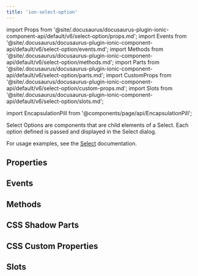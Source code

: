 ```yaml
---
title: 'ion-select-option'
---
```


import Props from '@site/.docusaurus/docusaurus-plugin-ionic-component-api/default/v6/select-option/props.md';
import Events from '@site/.docusaurus/docusaurus-plugin-ionic-component-api/default/v6/select-option/events.md';
import Methods from '@site/.docusaurus/docusaurus-plugin-ionic-component-api/default/v6/select-option/methods.md';
import Parts from '@site/.docusaurus/docusaurus-plugin-ionic-component-api/default/v6/select-option/parts.md';
import CustomProps from '@site/.docusaurus/docusaurus-plugin-ionic-component-api/default/v6/select-option/custom-props.md';
import Slots from '@site/.docusaurus/docusaurus-plugin-ionic-component-api/default/v6/select-option/slots.md';

<head>
  <title>Select Option | What Is An Option Select on Ionic Framework Apps</title>
  <meta
    name="description"
    content="What is an option select? Select Options are child element components of a Select—each option defined is passed and displayed in the Select dialog."
  />
</head>

import EncapsulationPill from '@components/page/api/EncapsulationPill';

<EncapsulationPill type="shadow" />

Select Options are components that are child elements of a Select. Each option defined is passed and displayed in the Select dialog.

For usage examples, see the [Select](./select) documentation.

## Properties

<Props />

## Events

<Events />

## Methods

<Methods />

## CSS Shadow Parts

<Parts />

## CSS Custom Properties

<CustomProps />

## Slots

<Slots />
